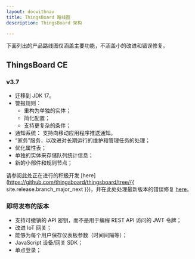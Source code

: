 ```yaml
---
layout: docwithnav
title: ThingsBoard 路线图
description: ThingsBoard 架构

---
```


下面列出的产品路线图仅涵盖主要功能，不涵盖小的改进和错误修复。

## ThingsBoard CE

### v3.7

* 迁移到 JDK 17。
* 警报规则：
  * 重构为单独的实体；
  * 简化配置；
  * 支持更复杂的条件；
* 通知系统：
  支持向移动应用程序推送通知。
* “家务”服务，以改进对长期运行的维护和管理任务的处理；
* 优化属性表；
* 单独的实体来存储队列统计信息；
* 新的小部件和规则节点；

请参阅此处正在进行的积极开发 [here](https://github.com/thingsboard/thingsboard/tree/{{ site.release.branch_major_next }})，并在此处处理最新版本的错误修复 [here](https://github.com/thingsboard/thingsboard/tree/master)。

### 即将发布的版本

* 支持可撤销的 API 密钥，而不是用于编程 REST API 访问的 JWT 令牌；
* 改进 IoT 网关；
* 能够为每个用户保存仪表板参数（时间间隔等）；
* JavaScript 设备/网关 SDK；
* 单点登录；